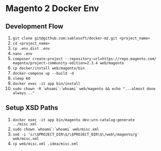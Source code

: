 # Magento 2 Docker Env

## Development Flow

1. `git clone git@github.com:sablesoft/docker-m2.git <project_name>`
2. `cd <project_name>`
3. `cp .env.dist .env`
4. `nano .env`
5. `composer create-project --repository-url=https://repo.magento.com/ magento/project-community-edition=2.3.4 web/magento`
6. `cp docker/install web/magento/bin`
7. `docker-compose up --build -d`
8. `sleep 60`
9. `docker exec -it app bin/install`
10. `sudo chown -R `\``whoami`\``:`\``whoami`\`` web/magento && echo "...almost done always..."`

## Setup XSD Paths

1. `docker exec -it app bin/magento dev:urn-catalog:generate ../misc.xml`
2. `sudo chown `\``whoami`\``:`\``whoami`\`` web/misc.xml`
3. `sed -i 's/\$PROJECT_DIR\$/\$PROJECT_DIR\$\/web\/magento/g' web/misc.xml`
2. `cp web/misc.xml .idea/misc.xml`
